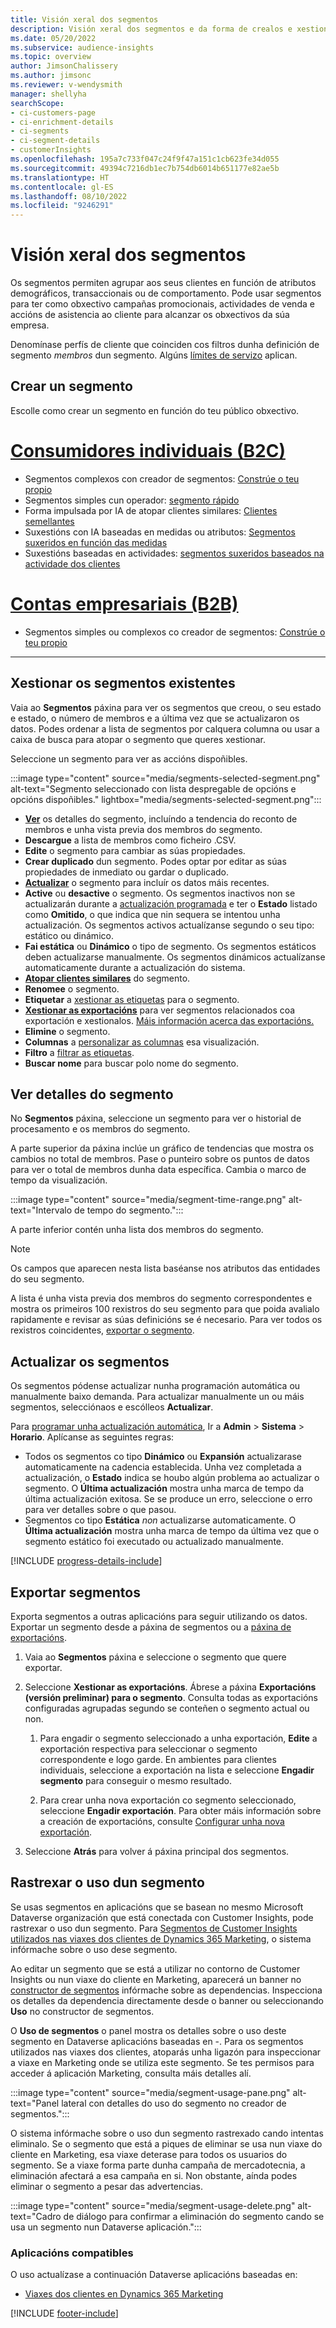 ```yaml
---
title: Visión xeral dos segmentos
description: Visión xeral dos segmentos e da forma de crealos e xestionalos.
ms.date: 05/20/2022
ms.subservice: audience-insights
ms.topic: overview
author: JimsonChalissery
ms.author: jimsonc
ms.reviewer: v-wendysmith
manager: shellyha
searchScope:
- ci-customers-page
- ci-enrichment-details
- ci-segments
- ci-segment-details
- customerInsights
ms.openlocfilehash: 195a7c733f047c24f9f47a151c1cb623fe34d055
ms.sourcegitcommit: 49394c7216db1ec7b754db6014b651177e82ae5b
ms.translationtype: HT
ms.contentlocale: gl-ES
ms.lasthandoff: 08/10/2022
ms.locfileid: "9246291"
---
```

# <a name="segments-overview"></a>Visión xeral dos segmentos

Os segmentos permiten agrupar aos seus clientes en función de atributos demográficos, transaccionais ou de comportamento. Pode usar segmentos para ter como obxectivo campañas promocionais, actividades de venda e accións de asistencia ao cliente para alcanzar os obxectivos da súa empresa.

Denomínase perfís de cliente que coinciden cos filtros dunha definición de segmento *membros* dun segmento. Algúns [límites de servizo](/dynamics365/customer-insights/service-limits) aplican.

## <a name="create-a-segment"></a>Crear un segmento

Escolle como crear un segmento en función do teu público obxectivo.

# <a name="individual-consumers-b-to-c"></a>[Consumidores individuais (B2C)](#tab/b2c)

- Segmentos complexos con creador de segmentos: [Constrúe o teu propio](segment-builder.md)
- Segmentos simples cun operador: [segmento rápido](segment-quick.md)
- Forma impulsada por IA de atopar clientes similares: [Clientes semellantes](find-similar-customer-segments.md)
- Suxestións con IA baseadas en medidas ou atributos: [Segmentos suxeridos en función das medidas](suggested-segments.md)
- Suxestións baseadas en actividades: [segmentos suxeridos baseados na actividade dos clientes](suggested-segments-activity.md)

# <a name="business-accounts-b-to-b"></a>[Contas empresariais (B2B)](#tab/b2b)

- Segmentos simples ou complexos co creador de segmentos: [Constrúe o teu propio](segment-builder.md)

---

## <a name="manage-existing-segments"></a>Xestionar os segmentos existentes

Vaia ao **Segmentos** páxina para ver os segmentos que creou, o seu estado e estado, o número de membros e a última vez que se actualizaron os datos. Podes ordenar a lista de segmentos por calquera columna ou usar a caixa de busca para atopar o segmento que queres xestionar.

Seleccione un segmento para ver as accións dispoñibles.

:::image type="content" source="media/segments-selected-segment.png" alt-text="Segmento seleccionado con lista despregable de opcións e opcións dispoñibles." lightbox="media/segments-selected-segment.png":::

- [**Ver**](#view-segment-details) os detalles do segmento, incluíndo a tendencia do reconto de membros e unha vista previa dos membros do segmento.
- **Descargue** a lista de membros como ficheiro .CSV.
- **Edite** o segmento para cambiar as súas propiedades.
- **Crear duplicado** dun segmento. Podes optar por editar as súas propiedades de inmediato ou gardar o duplicado.
- [**Actualizar**](#refresh-segments) o segmento para incluír os datos máis recentes.
- **Active** ou **desactive** o segmento. Os segmentos inactivos non se actualizarán durante a [actualización programada](schedule-refresh.md) e ter o **Estado** listado como **Omitido**, o que indica que nin sequera se intentou unha actualización. Os segmentos activos actualízanse segundo o seu tipo: estático ou dinámico.
- **Fai estática** ou **Dinámico** o tipo de segmento. Os segmentos estáticos deben actualizarse manualmente. Os segmentos dinámicos actualízanse automaticamente durante a actualización do sistema.
- [**Atopar clientes similares**](find-similar-customer-segments.md) do segmento.
- **Renomee** o segmento.
- **Etiquetar** a [xestionar as etiquetas](work-with-tags-columns.md#manage-tags) para o segmento.
- [**Xestionar as exportacións**](#export-segments) para ver segmentos relacionados coa exportación e xestionalos. [Máis información acerca das exportacións.](export-destinations.md)
- **Elimine** o segmento.
- **Columnas** a [personalizar as columnas](work-with-tags-columns.md#customize-columns) esa visualización.
- **Filtro** a [filtrar as etiquetas](work-with-tags-columns.md#filter-on-tags).
- **Buscar nome** para buscar polo nome do segmento.

## <a name="view-segment-details"></a>Ver detalles do segmento

No **Segmentos** páxina, seleccione un segmento para ver o historial de procesamento e os membros do segmento.

A parte superior da páxina inclúe un gráfico de tendencias que mostra os cambios no total de membros. Pase o punteiro sobre os puntos de datos para ver o total de membros dunha data específica. Cambia o marco de tempo da visualización.

:::image type="content" source="media/segment-time-range.png" alt-text="Intervalo de tempo do segmento.":::

A parte inferior contén unha lista dos membros do segmento.

> [!NOTE]
> Os campos que aparecen nesta lista baséanse nos atributos das entidades do seu segmento.
>
>A lista é unha vista previa dos membros do segmento correspondentes e mostra os primeiros 100 rexistros do seu segmento para que poida avalialo rapidamente e revisar as súas definicións se é necesario. Para ver todos os rexistros coincidentes, [exportar o segmento](export-destinations.md).

## <a name="refresh-segments"></a>Actualizar os segmentos

Os segmentos pódense actualizar nunha programación automática ou manualmente baixo demanda. Para actualizar manualmente un ou máis segmentos, selecciónaos e escólleos **Actualizar**.

Para [programar unha actualización automática](schedule-refresh.md), Ir a **Admin** > **Sistema** > **Horario**. Aplícanse as seguintes regras:

- Todos os segmentos co tipo **Dinámico** ou **Expansión** actualizarase automaticamente na cadencia establecida. Unha vez completada a actualización, o **Estado** indica se houbo algún problema ao actualizar o segmento. O **Última actualización** mostra unha marca de tempo da última actualización exitosa. Se se produce un erro, seleccione o erro para ver detalles sobre o que pasou.
- Segmentos co tipo **Estática** *non* actualizarse automaticamente. O **Última actualización** mostra unha marca de tempo da última vez que o segmento estático foi executado ou actualizado manualmente.

[!INCLUDE [progress-details-include](includes/progress-details-pane.md)]

## <a name="export-segments"></a>Exportar segmentos

Exporta segmentos a outras aplicacións para seguir utilizando os datos. Exportar un segmento desde a páxina de segmentos ou a [páxina de exportacións](export-destinations.md).

1. Vaia ao **Segmentos** páxina e seleccione o segmento que quere exportar.

1. Seleccione **Xestionar as exportacións**. Ábrese a páxina **Exportacións (versión preliminar) para o segmento**. Consulta todas as exportacións configuradas agrupadas segundo se conteñen o segmento actual ou non.

   1. Para engadir o segmento seleccionado a unha exportación, **Edite** a exportación respectiva para seleccionar o segmento correspondente e logo garde. En ambientes para clientes individuais, seleccione a exportación na lista e seleccione **Engadir segmento** para conseguir o mesmo resultado.

   1. Para crear unha nova exportación co segmento seleccionado, seleccione **Engadir exportación**. Para obter máis información sobre a creación de exportacións, consulte [Configurar unha nova exportación](export-destinations.md#set-up-a-new-export).

1. Seleccione **Atrás** para volver á páxina principal dos segmentos.

## <a name="track-usage-of-a-segment"></a>Rastrexar o uso dun segmento

Se usas segmentos en aplicacións que se basean no mesmo Microsoft Dataverse organización que está conectada con Customer Insights, pode rastrexar o uso dun segmento. Para [Segmentos de Customer Insights utilizados nas viaxes dos clientes de Dynamics 365 Marketing](/dynamics365/marketing/real-time-marketing-ci-profile), o sistema infórmache sobre o uso dese segmento.

Ao editar un segmento que se está a utilizar no contorno de Customer Insights ou nun viaxe do cliente en Marketing, aparecerá un banner no [constructor de segmentos](segment-builder.md) infórmache sobre as dependencias. Inspecciona os detalles da dependencia directamente desde o banner ou seleccionando **Uso** no constructor de segmentos.

O **Uso de segmentos** o panel mostra os detalles sobre o uso deste segmento en Dataverse aplicacións baseadas en -. Para os segmentos utilizados nas viaxes dos clientes, atoparás unha ligazón para inspeccionar a viaxe en Marketing onde se utiliza este segmento. Se tes permisos para acceder á aplicación Marketing, consulta máis detalles alí.

:::image type="content" source="media/segment-usage-pane.png" alt-text="Panel lateral con detalles do uso do segmento no creador de segmentos.":::

O sistema infórmache sobre o uso dun segmento rastrexado cando intentas eliminalo. Se o segmento que está a piques de eliminar se usa nun viaxe do cliente en Marketing, esa viaxe deterase para todos os usuarios do segmento. Se a viaxe forma parte dunha campaña de mercadotecnia, a eliminación afectará a esa campaña en si. Non obstante, aínda podes eliminar o segmento a pesar das advertencias.

:::image type="content" source="media/segment-usage-delete.png" alt-text="Cadro de diálogo para confirmar a eliminación do segmento cando se usa un segmento nun Dataverse aplicación.":::

### <a name="supported-apps"></a>Aplicacións compatibles

O uso actualízase a continuación Dataverse aplicacións baseadas en:

- [Viaxes dos clientes en Dynamics 365 Marketing](/dynamics365/marketing/real-time-marketing-ci-profile)

[!INCLUDE [footer-include](includes/footer-banner.md)]
